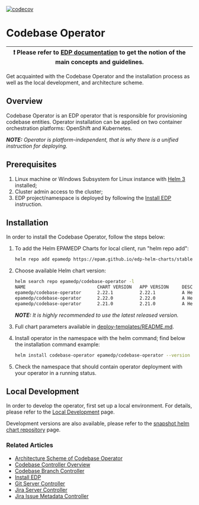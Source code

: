 [![codecov](https://codecov.io/gh/epam/edp-codebase-operator/branch/master/graph/badge.svg?token=9C0CBQS08X)](https://codecov.io/gh/epam/edp-codebase-operator)

# Codebase Operator

| :heavy_exclamation_mark: Please refer to [EDP documentation](https://epam.github.io/edp-install/) to get the notion of the main concepts and guidelines. |
| --- |

Get acquainted with the Codebase Operator and the installation process as well as the local development, and architecture scheme.

## Overview

Codebase Operator is an EDP operator that is responsible for provisioning codebase entities. Operator installation can be applied on two container orchestration platforms: OpenShift and Kubernetes.

_**NOTE:** Operator is platform-independent, that is why there is a unified instruction for deploying._

## Prerequisites

1. Linux machine or Windows Subsystem for Linux instance with [Helm 3](https://helm.sh/docs/intro/install/) installed;
2. Cluster admin access to the cluster;
3. EDP project/namespace is deployed by following the [Install EDP](https://epam.github.io/edp-install/operator-guide/install-edp/) instruction.

## Installation

In order to install the Codebase Operator, follow the steps below:

1. To add the Helm EPAMEDP Charts for local client, run "helm repo add":

     ```bash
     helm repo add epamedp https://epam.github.io/edp-helm-charts/stable
     ```

2. Choose available Helm chart version:

     ```bash
     helm search repo epamedp/codebase-operator -l
     NAME                           CHART VERSION   APP VERSION     DESCRIPTION
     epamedp/codebase-operator      2.22.1          2.22.1          A Helm chart for EDP Codebase Operator
     epamedp/codebase-operator      2.22.0          2.22.0          A Helm chart for EDP Codebase Operator
     epamedp/codebase-operator      2.21.0          2.21.0          A Helm chart for EDP Codebase Operator
     ```

    _**NOTE:** It is highly recommended to use the latest released version._

3. Full chart parameters available in [deploy-templates/README.md](deploy-templates/README.md).

4. Install operator in the <edp-project> namespace with the helm command; find below the installation command example:

    ```bash
    helm install codebase-operator epamedp/codebase-operator --version <chart_version> --namespace <edp-project> --set name=codebase-operator --set global.edpName=<edp-project> --set global.platform=<platform_type> --set jira.integration=false
    ```

5. Check the <edp-project> namespace that should contain operator deployment with your operator in a running status.

## Local Development

In order to develop the operator, first set up a local environment. For details, please refer to the [Local Development](https://epam.github.io/edp-install/developer-guide/local-development/) page.

Development versions are also available, please refer to the [snapshot helm chart repository](https://epam.github.io/edp-helm-charts/snapshot/) page.

### Related Articles

- [Architecture Scheme of Codebase Operator](docs/arch.md)
- [Codebase Controller Overview](docs/codebase_controller.md)
- [Codebase Branch Controller](docs/codebase_branch_controller.md)
- [Install EDP](https://epam.github.io/edp-install/operator-guide/install-edp/)
- [Git Server Controller](docs/git_server_controller.md)
- [Jira Server Controller](docs/jira_server_controller.md)
- [Jira Issue Metadata Controller](docs/jira_issue_metadata_controller.md)
